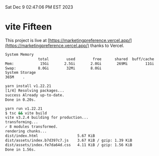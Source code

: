 Sat Dec  9 02:47:06 PM EST 2023

# vite Fifteen


This project is live at [https://marketingpreference.vercel.app/](https://marketingpreference.vercel.app/) thanks to Vercel.

```bash
System Memory
               total        used        free      shared  buff/cache   available
Mem:            15Gi       2.5Gi       2.0Gi       269Mi        11Gi        12Gi
Swap:          8.0Gi        32Mi       8.0Gi
System Storage
365M	.
```
```bash
yarn install v1.22.21
[1/4] Resolving packages...
success Already up-to-date.
Done in 0.20s.
```
```bash
yarn run v1.22.21
$ tsc && vite build
vite v3.2.4 building for production...
transforming...
✓ 8 modules transformed.
rendering chunks...
dist/index.html                  5.67 KiB
dist/assets/index.b7d397c7.js    3.67 KiB / gzip: 1.39 KiB
dist/assets/index.fe7da64d.css   4.11 KiB / gzip: 1.56 KiB
Done in 1.56s.
```
